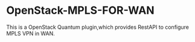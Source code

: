 OpenStack-MPLS-FOR-WAN
======================

This is a OpenStack Quantum plugin,which provides RestAPI to configure MPLS VPN in WAN.
